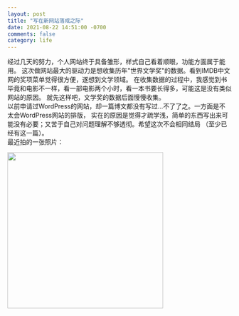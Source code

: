 ```yaml
---
layout: post
title: "写在新网站落成之际"
date: 2021-08-22 14:51:00 -0700
comments: false
category: life
---
```

经过几天的努力，个人网站终于具备雏形，样式自己看着顺眼，功能方面属于能用。
这次做网站最大的驱动力是想收集历年"世界文学奖"的数据。看到IMDB中文网的奖项菜单觉得很方便，遂想到文学领域。
在收集数据的过程中，我感觉到书毕竟和电影不一样，看一部电影两个小时，看一本书要长得多，可能这是没有类似网站的原因。
就先这样吧，文学奖的数据后面慢慢收集。  
以前申请过WordPress的网站，却一篇博文都没有写过…不了了之。一方面是不太会WordPress网站的排版，
实在的原因是觉得才疏学浅，简单的东西写出来可能没有必要；又苦于自己对问题理解不够透彻。希望这次不会相同结局
（至少已经有这一篇）。  
最近拍的一张照片：

<img src="{{ site.baseurl}}/images/2021_08_22_img1.JPG" class="img-thumbnail center-block" width="350">